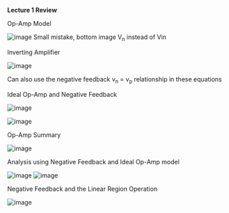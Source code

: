 **Lecture 1 Review**

Op-Amp Model

![image](https://github.com/user-attachments/assets/13ee22ec-660a-4bfb-8f4b-3c0836014621)
Small mistake, bottom image V<sub>n</sub> instead of Vin

Inverting Amplifier 

![image](https://github.com/user-attachments/assets/9c0584ee-83ee-4895-8548-7deb206755df)

Can also use the negative feedback v<sub>n</sub> = v<sub>p</sub> relationship in these equations 

Ideal Op-Amp and Negative Feedback 

![image](https://github.com/user-attachments/assets/5541f691-2bec-4704-9e2f-5395f0fbaae9)

![image](https://github.com/user-attachments/assets/8591a4ee-4b6e-48e6-8175-961474d58b0f)

Op-Amp Summary 

![image](https://github.com/user-attachments/assets/e9aa9977-a188-42a2-bf82-a48d51a6856b)

Analysis using Negative Feedback and Ideal Op-Amp model

![image](https://github.com/user-attachments/assets/f291b6dc-35f1-4e7d-80f0-c477da87cf31)
![image](https://github.com/user-attachments/assets/56a1d51e-0226-4c73-a95a-5597e81286f1)

Negative Feedback and the Linear Region Operation 

![image](https://github.com/user-attachments/assets/e7cdf90e-2a9c-4f1b-a992-f60e41df9ecc)

